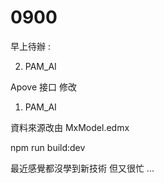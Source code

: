 # 0900

早上待辦 :

2. PAM_AI

Apove 接口 修改

1. PAM_AI

資料來源改由 MxModel.edmx

npm run build:dev

最近感覺都沒學到新技術 但又很忙 ...
